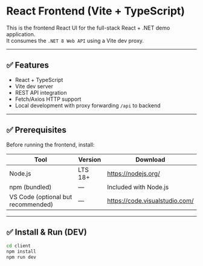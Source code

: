# React Frontend (Vite + TypeScript)

This is the frontend React UI for the full-stack React + .NET demo application.  
It consumes the `.NET 8 Web API` using a Vite dev proxy.

---

## ✅ Features
- React + TypeScript
- Vite dev server
- REST API integration
- Fetch/Axios HTTP support
- Local development with proxy forwarding `/api` to backend

---

## ✅ Prerequisites
Before running the frontend, install:

| Tool | Version | Download |
|------|---------|----------|
| Node.js | LTS 18+ | https://nodejs.org/ |
| npm (bundled) | — | Included with Node.js |
| VS Code (optional but recommended) | — | https://code.visualstudio.com/ |

---

## ✅ Install & Run (DEV)
```bash
cd client
npm install
npm run dev

